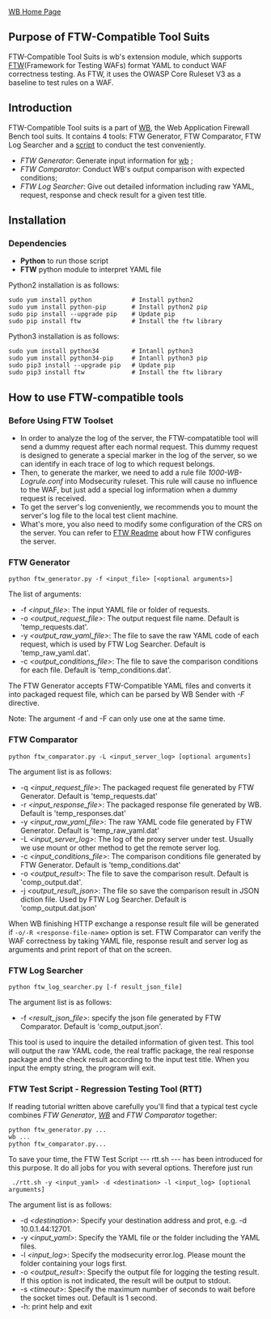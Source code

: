 [WB Home Page](../README.md)

## Purpose of FTW-Compatible Tool Suits

FTW-Compatible Tool Suits is wb's extension module, which supports [FTW](https://github.com/fastly/ftw)(Framework for Testing WAFs) format YAML to conduct WAF correctness testing. As FTW, it uses the OWASP Core Ruleset V3 as a baseline to test rules on a WAF.

## Introduction

FTW-Compatible Tool suits is a part of [WB](../README.md), the Web Application Firewall Bench tool suits. It contains 4 tools: FTW Generator, FTW Comparator, FTW Log Searcher and a [script](./rtt.sh) to conduct the test conveniently.

* *FTW Generator*: Generate input information for [wb](../wb/README.md) ;
* *FTW Comparator*: Conduct WB's output comparison with expected conditions;
* *FTW Log Searcher*: Give out detailed information including raw YAML, request, response and check result for a given test title.

## Installation

### Dependencies

* **Python** to run those script
* **FTW** python module to interpret YAML file

Python2 installation is as follows: 

```
sudo yum install python           # Install python2
sudo yum install python-pip       # Install python2 pip
sudo pip install --upgrade pip    # Update pip
sudo pip install ftw			  # Install the ftw library
```

Python3 installation is as follows: 

```
sudo yum install python34         # Intanll python3
sudo yum install python34-pip     # Intanll python3 pip
sudo pip3 install --upgrade pip   # Update pip
sudo pip3 install ftw			  # Install the ftw library
```

## How to use FTW-compatible tools 

### Before Using FTW Toolset

* In order to analyze the log of the server, the FTW-compatatible tool will send a dummy request after each normal request. This dummy request is designed to generate a special marker in the log of the server, so we can identify in each trace of log to which request belongs.
* Then, to generate the marker, we need to add a rule file *1000-WB-Logrule.conf* into Modsecurity ruleset. This rule will cause no influence to the WAF, but just add a special log information when a dummy request is received.
* To get the server's log conveniently, we recommends you to mount the server's log file to the local test client machine.
* What's more, you also need to modify some configuration of the CRS on the server. You can refer to [FTW Readme](https://github.com/fastly/ftw/blob/master/README.md) about how FTW configures the server.

### FTW Generator

```
python ftw_generator.py -f <input_file> [<optional arguments>]
```

The list of arguments:

* -f *<input_file>*: The input YAML file or folder of requests.
* -o *<output_request_file>*: The output request file name. Default is 'temp_requests.dat'.
* -y *<output_raw_yaml_file>*: The file to save the raw YAML code of each request, which is used by FTW Log Searcher. Default is 'temp_raw_yaml.dat'.
* -c *<output_conditions_file>*: The file to save the comparison conditions for each file. Default is 'temp_conditions.dat'.

The FTW Generator accepts FTW-Compatible YAML files and converts it into packaged request file, which can be parsed by WB Sender with *-F <packaged-request-file>* directive. 

Note: The argument -f and -F can only use one at the same time.

### FTW Comparator

```
python ftw_comparator.py -L <input_server_log> [optional arguments]
```

The argument list is as follows:

* -q *<input_request_file>*: The packaged request file generated by FTW Generator. Default is 'temp_requests.dat'
* -r *<input_response_file>*: The packaged response file generated by WB. Default is 'temp_responses.dat'
* -y *<input_raw_yaml_file>*: The raw YAML code file generated by FTW Generator. Default is 'temp_raw_yaml.dat'
* -L *<input_server_log>*: The log of the proxy server under test. Usually we use mount or other method to get the remote server log.
* -c *<input_conditions_file>*: The comparison conditions file generated by FTW Generator. Default is 'temp_conditions.dat'
* -o *<output_result>*: The file to save the comparison result. Default is 'comp_output.dat'.
* -j *<output_result_json>*: The file so save the comparison result in JSON diction file. Used by FTW Log Searcher. Default is 'comp_output.dat.json'

When WB finishing HTTP exchange a response result file will be generated if  `-o/-R <response-file-name>` option is set. FTW Comparator can verify the WAF correctness by taking YAML file, response result and server log as arguments and print report of that on the screen.

### FTW Log Searcher

```
python ftw_log_searcher.py [-f result_json_file]
```

The argument list is as follows:
* -f *<result_json_file>*: specify the json file generated by FTW Comparator. Default is 'comp_output.json'.

This tool is used to inquire the detailed information of given test. This tool will output the raw YAML code, the real traffic package, the real response package and the check result according to the input test title. When you input the empty string, the program will exit.

### FTW Test Script - Regression Testing Tool (RTT)

If reading tutorial written above carefully you'll find that a typical test cycle combines *FTW Generator*, [*WB*](../wb/README.md) and *FTW Comparator* together:

```
python ftw_generator.py ...
wb ...
python ftw_comparator.py...
```

To save your time, the FTW Test Script --- rtt.sh --- has been introduced for this purpose. It do all jobs for you with several options. Therefore just run
```
 ./rtt.sh -y <input_yaml> -d <destination> -l <input_log> [optional arguments]
```

The argument list is as follows:
* -d *\<destination>*: Specify your destination address and prot, e.g. -d 10.0.1.44:12701.
* -y *\<input_yaml>*: Specify the YAML file or the folder including the YAML files.
* -l *\<input_log>*: Specify the modsecurity error.log. Please mount the folder containing your logs first.
* -o *\<output_result>*: Specify the output file for logging the testing result. If this option is not indicated, the result will be output to stdout.
* -s *\<timeout>*: Specify the maximum number of seconds to wait before the socket times out. Default is 1 second.
* -h: print help and exit  

